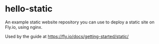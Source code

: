 # hello-static

An example static website repository you can use to deploy a static site on Fly.io, using nginx.

Used by the guide at https://fly.io/docs/getting-started/static/
